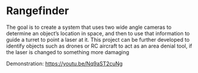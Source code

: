 # Rangefinder
The goal is to create a system that uses two wide angle cameras to determine an object’s location in space, and then to use that information to guide a turret to point a laser at it. This project can be further developed to identify objects such as drones or RC aircraft to act as an area denial tool, if the laser is changed to something more damaging

Demonstration: https://youtu.be/Nq9aST2cuNg

